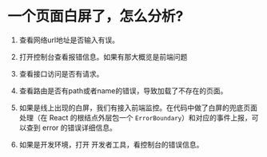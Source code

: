 # 一个页面白屏了，怎么分析?

1. 查看网络url地址是否输入有误。
2. 打开控制台查看报错信息。如果有那大概览是前端问题
3. 查看接口访问是否有请求。
4. 查看路由是否有path或者name的错误，导致加载了不存在的页面。

1. 如果是线上出现的白屏，我们有接入前端监控。在代码中做了白屏的兜底页面处理（在 React 的根结点外层包一个 `ErrorBoundary`）和对应的事件上报，可以查到 error 的错误详细信息。
2. 如果是开发环境，打开 开发者工具，看控制台的错误信息。